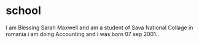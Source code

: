 # school
I am Blessing Sarah Maxwell and am a student of Sava National Collage in romania i am doing Accounting and i was born 07 sep 2001..
